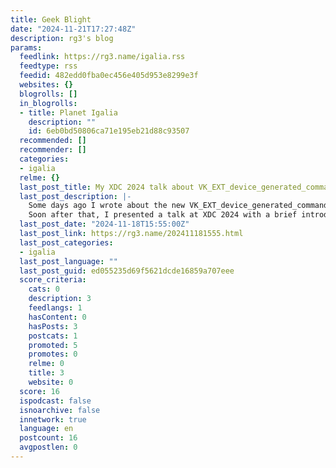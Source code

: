 ```yaml
---
title: Geek Blight
date: "2024-11-21T17:27:48Z"
description: rg3's blog
params:
  feedlink: https://rg3.name/igalia.rss
  feedtype: rss
  feedid: 482edd0fba0ec456e405d953e8299e3f
  websites: {}
  blogrolls: []
  in_blogrolls:
  - title: Planet Igalia
    description: ""
    id: 6eb0bd50806ca71e195eb21d88c93507
  recommended: []
  recommender: []
  categories:
  - igalia
  relme: {}
  last_post_title: My XDC 2024 talk about VK_EXT_device_generated_commands
  last_post_description: |-
    Some days ago I wrote about the new VK_EXT_device_generated_commands Vulkan extension that had just been made public.
    Soon after that, I presented a talk at XDC 2024 with a brief introduction to it
  last_post_date: "2024-11-18T15:55:00Z"
  last_post_link: https://rg3.name/202411181555.html
  last_post_categories:
  - igalia
  last_post_language: ""
  last_post_guid: ed055235d69f5621dcde16859a707eee
  score_criteria:
    cats: 0
    description: 3
    feedlangs: 1
    hasContent: 0
    hasPosts: 3
    postcats: 1
    promoted: 5
    promotes: 0
    relme: 0
    title: 3
    website: 0
  score: 16
  ispodcast: false
  isnoarchive: false
  innetwork: true
  language: en
  postcount: 16
  avgpostlen: 0
---
```

